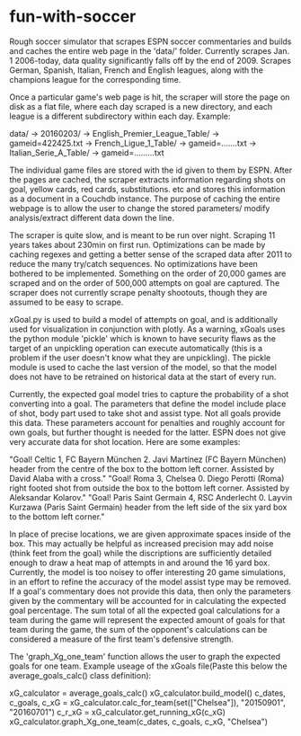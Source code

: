 # fun-with-soccer

Rough soccer simulator that scrapes ESPN soccer commentaries and builds and caches the entire web page in the 'data/' folder. Currently scrapes Jan. 1 2006-today, data quality significantly falls off by the end of 2009. Scrapes German, Spanish, Italian, French and English leagues, along with the champions league for the corresponding time. 

Once a particular game's web page is hit, the scraper will store the page on disk as a flat file, where each day scraped is a new directory, and each league is a different subdirectory within each day. Example:

data/ ->  20160203/   -> English_Premier_League_Table/   -> gameid=422425.txt
                      -> French_Ligue_1_Table/ ->  gameid=.......txt
                      -> Italian_Serie_A_Table/ -> gameid=.........txt

The individual game files are stored with the id given to them by ESPN. After the pages are cached, the scraper extracts information regarding shots on goal, yellow cards, red cards, substitutions. etc and stores this information as a document in a Couchdb instance. The purpose of caching the entire webpage is to allow the user to change the stored parameters/ modify analysis/extract different data down the line. 

The scraper is quite slow, and is meant to be run over night. Scraping 11 years takes about 230min on first run. Optimizations can be made by caching regexes and getting a better sense of the scraped data after 2011 to reduce the many try/catch sequences. No optimizations have been bothered to be implemented. Something on the order of 20,000 games are scraped and on the order of 500,000 attempts on goal are captured. The scraper does not currently scrape penalty shootouts, though they are assumed to be easy to scrape.

xGoal.py is used to build a model of attempts on goal, and is additionally used for visualization in conjunction with plotly. As a warning, xGoals uses the python module 'pickle' which is known to have security flaws as the target of an unpickling operation can execute automatically (this is a problem if the user doesn't know what they are unpickling). The pickle module is used to cache the last version of the model, so that the model does not have to be retrained on historical data at the start of every run. 

Currently, the expected goal model tries to capture the probability of a shot converting into a goal. The parameters that define the model include place of shot, body part used to take shot and assist type. Not all goals provide this data. These parameters account for penalties and roughly account for own goals, but further thought is needed for the latter. ESPN does not give very accurate data for shot location. Here are some examples: 

"Goal! Celtic 1, FC Bayern München 2. Javi Martínez (FC Bayern München) header from the centre of the box to the bottom left corner. Assisted by David Alaba with a cross."
"Goal! Roma 3, Chelsea 0. Diego Perotti (Roma) right footed shot from outside the box to the bottom left corner. Assisted by Aleksandar Kolarov."
"Goal! Paris Saint Germain 4, RSC Anderlecht 0. Layvin Kurzawa (Paris Saint Germain) header from the left side of the six yard box to the bottom left corner."

In place of precise locations, we are given approximate spaces inside of the box. This may actually be helpful as increased precision may add noise (think feet from the goal) while the discriptions are sufficiently detailed enough to draw a heat map of attempts in and around the 16 yard box. Currently, the model is too noisey to offer interesting 20 game simulations, in an effort to refine the accuracy of the model assist type may be removed. If a goal's commentary does not provide this data, then only the parameters given by the commentary will be accounted for in calculating the expected goal percentage. The sum total of all the expected goal calculations for a team during the game will represent the expected amount of goals for that team during the game, the sum of the opponent's calculations can be considered a measure of the first team's defensive strength.

The 'graph_Xg_one_team' function allows the user to graph the expected goals for one team. Example useage of the xGoals file(Paste this below the average_goals_calc() class definition):


xG_calculator = average_goals_calc()
xG_calculator.build_model()
c_dates, c_goals, c_xG = xG_calculator.calc_for_team(set(["Chelsea"]), "20150901", "20160701")
c_r_xG = xG_calculator.get_running_xG(c_xG)
xG_calculator.graph_Xg_one_team(c_dates, c_goals, c_xG, "Chelsea")


